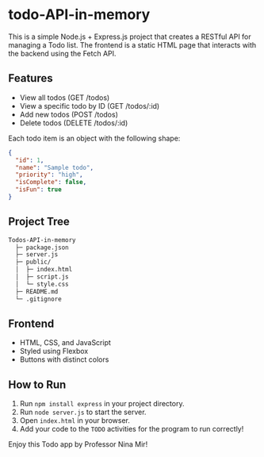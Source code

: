 # todo-API-in-memory

This is a simple Node.js + Express.js project that creates a RESTful API for managing a Todo list. The frontend is a static HTML page that interacts with the backend using the Fetch API.

## Features
- View all todos (GET /todos)
- View a specific todo by ID (GET /todos/:id)
- Add new todos (POST /todos)
- Delete todos (DELETE /todos/:id)

Each todo item is an object with the following shape:
```json
{
  "id": 1,
  "name": "Sample todo",
  "priority": "high",
  "isComplete": false,
  "isFun": true
}
```

## Project Tree
```graphql
Todos-API-in-memory 
  ├─ package.json
  ├─ server.js  
  ├─ public/  
  │  ├─ index.html 
  │  ├─ script.js 
  │  └─ style.css
  ├─ README.md 
  └─ .gitignore 
  ```

## Frontend
- HTML, CSS, and JavaScript
- Styled using Flexbox
- Buttons with distinct colors

## How to Run
1. Run `npm install express` in your project directory.
2. Run `node server.js` to start the server.
3. Open `index.html` in your browser.
4. Add your code to the `TODO` activities for the program to run correctly!



Enjoy this Todo app by Professor Nina Mir!
